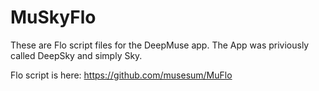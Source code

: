 # MuSkyFlo

These are Flo script files for the DeepMuse app. 
The App was priviously called DeepSky and simply Sky. 

Flo script is here: https://github.com/musesum/MuFlo
